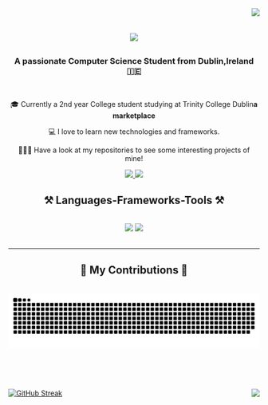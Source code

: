 <img align="right" src="https://visitor-badge.laobi.icu/badge?page_id=AbdulR11.AbdulR11" />

<h1 align="center">
    <img src="https://readme-typing-svg.herokuapp.com/?font=Righteous&size=35&center=true&vCenter=true&width=500&height=70&duration=4000&lines=Hi+There!+👋;+I'm+Abdul+Wadood!;" />
</h1>

<h3 align="center">A passionate Computer Science Student from Dublin,Ireland 🇮🇪
</h3>

<br/>

<div align="center">
 
 🎓 Currently a 2nd year College student studying at Trinity College Dublin**a marketplace**
 
 💻 I love to learn new technologies and frameworks.

👨🏽‍💻 Have a look at my repositories to see some interesting projects of mine!

 </div>


 <div align="center"> 
  <a href="mailto:abdulrehan985@gmail.com">
    <img src="https://img.shields.io/badge/Gmail-333333?style=for-the-badge&logo=gmail&logoColor=red" />
  </a>
  <a href="www.linkedin.com/in/abdul-wadood-rehan" target="_blank">
    <img src="https://img.shields.io/badge/LinkedIn-0077B5?style=for-the-badge&logo=linkedin&logoColor=white" target="_blank" />
  </a>

</div>


<h2 align="center">⚒️ Languages-Frameworks-Tools ⚒️</h2>
<br/>
<div align="center">
    <img src="https://skillicons.dev/icons?i=react,html,css,vscode,github,figma,git,r" />
    <img src="https://skillicons.dev/icons?i=nodejs,python,javascript,typescript,firebase,c,java,nextjs" /><br>
</div>

<br/>
<hr/>


<div align="center">
  <h2>🐍 My Contributions 🐍</h2>
  <br>
  <img alt="snake eating my contributions" src="https://raw.githubusercontent.com/AbdulR11/AbdulR11/output/github-contribution-grid-snake.svg" />
  
  <br/><br/><br/>
</div>


[![GitHub Streak](https://streak-stats.demolab.com/?user=AbdulR11)](https://git.io/streak-stats)
<img align="right" height=190px src="https://github-readme-stats.vercel.app/api/top-langs?username=AbdulR11&show_icons=true&locale=en&layout=compact"  />

